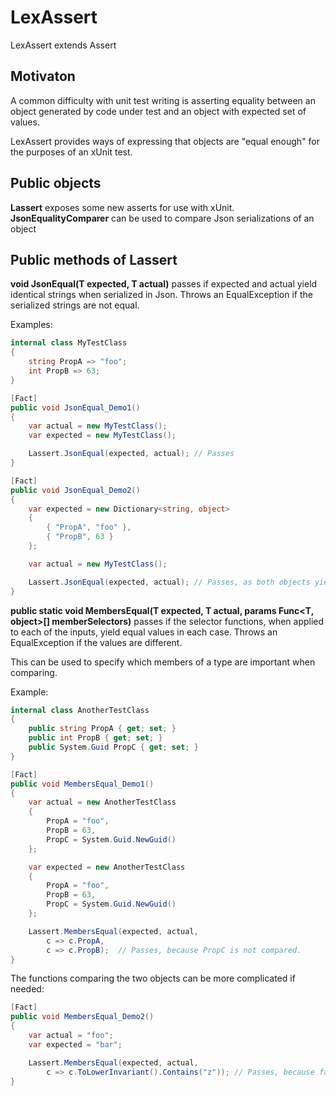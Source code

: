 # LexAssert
LexAssert extends Assert

## Motivaton
A common difficulty with unit test writing is asserting equality between an object generated by code under test 
and an object with expected set of values. 

LexAssert provides ways of expressing that objects are "equal enough" for the purposes of an xUnit test.

## Public objects
**Lassert** exposes some new asserts for use with xUnit.
**JsonEqualityComparer** can be used to compare Json serializations of an object

## Public methods of Lassert
**void JsonEqual<T>(T expected, T actual)** passes if expected and actual yield identical strings when serialized in Json. 
Throws an EqualException if the serialized strings are not equal.

Examples:
```cs
internal class MyTestClass
{
    string PropA => "foo";
    int PropB => 63;
}

[Fact]
public void JsonEqual_Demo1()
{
    var actual = new MyTestClass();
    var expected = new MyTestClass();

    Lassert.JsonEqual(expected, actual); // Passes
}

[Fact]
public void JsonEqual_Demo2()
{
	var expected = new Dictionary<string, object>
	{
		{ "PropA", "foo" },
		{ "PropB", 63 }
	};

	var actual = new MyTestClass();

	Lassert.JsonEqual(expected, actual); // Passes, as both objects yield identical Json.
}
```

**public static void MembersEqual<T>(T expected, T actual, params Func<T, object>[] memberSelectors)** passes if the selector functions,
when applied to each of the inputs, yield equal values in each case. 
Throws an EqualException if the values are different.

This can be used to specify which members of a type are important when comparing.

Example:
```cs
internal class AnotherTestClass
{
    public string PropA { get; set; }
    public int PropB { get; set; }
    public System.Guid PropC { get; set; }
}

[Fact]
public void MembersEqual_Demo1()
{
    var actual = new AnotherTestClass
    {
        PropA = "foo",
        PropB = 63,
        PropC = System.Guid.NewGuid()
    };

    var expected = new AnotherTestClass
    {
        PropA = "foo",
        PropB = 63,
        PropC = System.Guid.NewGuid()
    };

    Lassert.MembersEqual(expected, actual,
        c => c.PropA,
        c => c.PropB);  // Passes, because PropC is not compared.
}
```

The functions comparing the two objects can be more complicated if needed:
```cs
[Fact]
public void MembersEqual_Demo2()
{
    var actual = "foo";
    var expected = "bar";

    Lassert.MembersEqual(expected, actual,
        c => c.ToLowerInvariant().Contains("z")); // Passes, because false == false.
}
```
